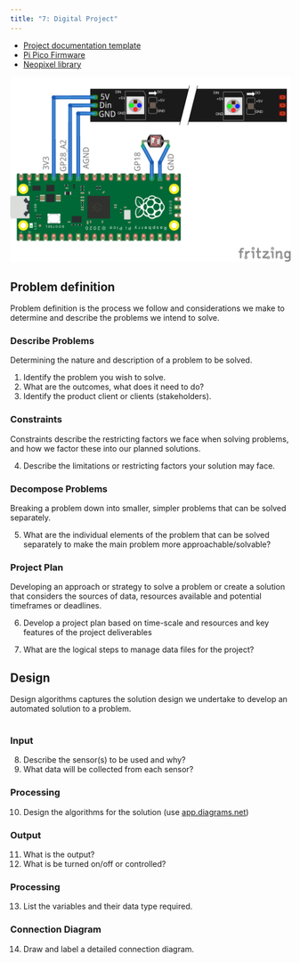 ```yaml
---
title: "7: Digital Project"
---
```


- [Project documentation template](7digitalProject.pptx)
- [Pi Pico Firmware](https://downloads.circuitpython.org/bin/raspberry_pi_pico/en_US/adafruit-circuitpython-raspberry_pi_pico-en_US-8.0.5.uf2)
- [Neopixel library](neopixel.mpy)

![Pico Layout](picoLayout.png)

## Problem definition 
Problem definition is the process we follow and considerations we make to determine and describe the problems we intend to solve.

### Describe Problems
Determining the nature and description of a 
problem to be solved. 

1. Identify the problem you wish to 
solve.  
2. What are the outcomes, what does it 
need to do? 
3. Identify the product client or clients (stakeholders). 
 
### Constraints
Constraints describe the restricting factors we face 
when solving problems, and how we factor these 
into our planned solutions. 

4. Describe the limitations or restricting 
factors your solution may face. 
 
### Decompose Problems
Breaking a problem down into smaller, simpler 
problems that can be solved separately.

5. What are the individual elements of 
the problem that can be solved 
separately to make the main problem 
more approachable/solvable?
 
### Project Plan
Developing an approach or strategy to solve a 
problem or create a solution that considers the 
sources of data, resources available and potential 
timeframes or deadlines. 

6. Develop a project plan based on 
time-scale and resources and key features of the 
project deliverables 
 
7. What are the logical steps to manage data files for 
the project? 

## Design 
Design algorithms captures the solution design we undertake to develop an automated solution to a problem.

<div class="mxgraph" style="max-width:100%;border:1px solid transparent;" data-mxgraph="{&quot;highlight&quot;:&quot;#0000ff&quot;,&quot;nav&quot;:true,&quot;resize&quot;:true,&quot;toolbar&quot;:&quot;zoom layers tags lightbox&quot;,&quot;edit&quot;:&quot;_blank&quot;,&quot;xml&quot;:&quot;&lt;mxfile host=\&quot;app.diagrams.net\&quot; modified=\&quot;2023-05-29T01:03:20.859Z\&quot; agent=\&quot;Mozilla/5.0 (Macintosh; Intel Mac OS X 10_15_7) AppleWebKit/605.1.15 (KHTML, like Gecko) Version/16.3 Safari/605.1.15\&quot; etag=\&quot;Ae5Cp8alQ_Nl-69zvpD8\&quot; version=\&quot;21.3.5\&quot;&gt;\n  &lt;diagram name=\&quot;Page-1\&quot; id=\&quot;theeIvWoAOZUXY_2hO-K\&quot;&gt;\n    &lt;mxGraphModel dx=\&quot;474\&quot; dy=\&quot;802\&quot; grid=\&quot;1\&quot; gridSize=\&quot;10\&quot; guides=\&quot;1\&quot; tooltips=\&quot;1\&quot; connect=\&quot;1\&quot; arrows=\&quot;1\&quot; fold=\&quot;1\&quot; page=\&quot;1\&quot; pageScale=\&quot;1\&quot; pageWidth=\&quot;827\&quot; pageHeight=\&quot;1169\&quot; math=\&quot;0\&quot; shadow=\&quot;0\&quot;&gt;\n      &lt;root&gt;\n        &lt;mxCell id=\&quot;0\&quot; /&gt;\n        &lt;mxCell id=\&quot;1\&quot; parent=\&quot;0\&quot; /&gt;\n        &lt;mxCell id=\&quot;BtPJ0RQ9yB9yxvm4DMkY-9\&quot; style=\&quot;edgeStyle=orthogonalEdgeStyle;rounded=0;orthogonalLoop=1;jettySize=auto;html=1;entryX=0;entryY=0.5;entryDx=0;entryDy=0;\&quot; edge=\&quot;1\&quot; parent=\&quot;1\&quot; source=\&quot;BtPJ0RQ9yB9yxvm4DMkY-2\&quot; target=\&quot;BtPJ0RQ9yB9yxvm4DMkY-3\&quot;&gt;\n          &lt;mxGeometry relative=\&quot;1\&quot; as=\&quot;geometry\&quot; /&gt;\n        &lt;/mxCell&gt;\n        &lt;mxCell id=\&quot;BtPJ0RQ9yB9yxvm4DMkY-2\&quot; value=\&quot;Input\&quot; style=\&quot;rounded=0;whiteSpace=wrap;html=1;fontFamily=Atkinson Hyperlegible;fontSource=https%3A%2F%2Ffonts.googleapis.com%2Fcss%3Ffamily%3DAtkinson%2BHyperlegible;fontStyle=0;fontSize=14;\&quot; vertex=\&quot;1\&quot; parent=\&quot;1\&quot;&gt;\n          &lt;mxGeometry x=\&quot;80\&quot; y=\&quot;280\&quot; width=\&quot;80\&quot; height=\&quot;40\&quot; as=\&quot;geometry\&quot; /&gt;\n        &lt;/mxCell&gt;\n        &lt;mxCell id=\&quot;BtPJ0RQ9yB9yxvm4DMkY-10\&quot; style=\&quot;edgeStyle=orthogonalEdgeStyle;rounded=0;orthogonalLoop=1;jettySize=auto;html=1;entryX=0;entryY=0.5;entryDx=0;entryDy=0;\&quot; edge=\&quot;1\&quot; parent=\&quot;1\&quot; source=\&quot;BtPJ0RQ9yB9yxvm4DMkY-3\&quot; target=\&quot;BtPJ0RQ9yB9yxvm4DMkY-4\&quot;&gt;\n          &lt;mxGeometry relative=\&quot;1\&quot; as=\&quot;geometry\&quot; /&gt;\n        &lt;/mxCell&gt;\n        &lt;mxCell id=\&quot;BtPJ0RQ9yB9yxvm4DMkY-3\&quot; value=\&quot;Processing\&quot; style=\&quot;rounded=0;whiteSpace=wrap;html=1;fontFamily=Atkinson Hyperlegible;fontSource=https%3A%2F%2Ffonts.googleapis.com%2Fcss%3Ffamily%3DAtkinson%2BHyperlegible;fontStyle=0;fontSize=14;\&quot; vertex=\&quot;1\&quot; parent=\&quot;1\&quot;&gt;\n          &lt;mxGeometry x=\&quot;200\&quot; y=\&quot;280\&quot; width=\&quot;80\&quot; height=\&quot;40\&quot; as=\&quot;geometry\&quot; /&gt;\n        &lt;/mxCell&gt;\n        &lt;mxCell id=\&quot;BtPJ0RQ9yB9yxvm4DMkY-4\&quot; value=\&quot;Output\&quot; style=\&quot;rounded=0;whiteSpace=wrap;html=1;fontFamily=Atkinson Hyperlegible;fontSource=https%3A%2F%2Ffonts.googleapis.com%2Fcss%3Ffamily%3DAtkinson%2BHyperlegible;fontStyle=0;fontSize=14;\&quot; vertex=\&quot;1\&quot; parent=\&quot;1\&quot;&gt;\n          &lt;mxGeometry x=\&quot;320\&quot; y=\&quot;280\&quot; width=\&quot;80\&quot; height=\&quot;40\&quot; as=\&quot;geometry\&quot; /&gt;\n        &lt;/mxCell&gt;\n        &lt;mxCell id=\&quot;BtPJ0RQ9yB9yxvm4DMkY-5\&quot; value=\&quot;&amp;lt;p&amp;gt;Sensors&amp;lt;br&amp;gt;&amp;lt;/p&amp;gt;\&quot; style=\&quot;text;html=1;strokeColor=none;fillColor=none;spacing=5;spacingTop=-20;whiteSpace=wrap;overflow=hidden;rounded=0;fontFamily=Atkinson Hyperlegible;fontSource=https%3A%2F%2Ffonts.googleapis.com%2Fcss%3Ffamily%3DAtkinson%2BHyperlegible;\&quot; vertex=\&quot;1\&quot; parent=\&quot;1\&quot;&gt;\n          &lt;mxGeometry x=\&quot;80\&quot; y=\&quot;330\&quot; width=\&quot;80\&quot; height=\&quot;30\&quot; as=\&quot;geometry\&quot; /&gt;\n        &lt;/mxCell&gt;\n        &lt;mxCell id=\&quot;BtPJ0RQ9yB9yxvm4DMkY-7\&quot; value=\&quot;&amp;lt;p&amp;gt;Algorithms&amp;lt;/p&amp;gt;&amp;lt;p&amp;gt;Code&amp;lt;/p&amp;gt;\&quot; style=\&quot;text;html=1;strokeColor=none;fillColor=none;spacing=5;spacingTop=-20;whiteSpace=wrap;overflow=hidden;rounded=0;fontFamily=Atkinson Hyperlegible;fontSource=https%3A%2F%2Ffonts.googleapis.com%2Fcss%3Ffamily%3DAtkinson%2BHyperlegible;\&quot; vertex=\&quot;1\&quot; parent=\&quot;1\&quot;&gt;\n          &lt;mxGeometry x=\&quot;200\&quot; y=\&quot;330\&quot; width=\&quot;80\&quot; height=\&quot;50\&quot; as=\&quot;geometry\&quot; /&gt;\n        &lt;/mxCell&gt;\n        &lt;mxCell id=\&quot;BtPJ0RQ9yB9yxvm4DMkY-8\&quot; value=\&quot;&amp;lt;p&amp;gt;?&amp;lt;/p&amp;gt;\&quot; style=\&quot;text;html=1;strokeColor=none;fillColor=none;spacing=5;spacingTop=-20;whiteSpace=wrap;overflow=hidden;rounded=0;fontFamily=Atkinson Hyperlegible;fontSource=https%3A%2F%2Ffonts.googleapis.com%2Fcss%3Ffamily%3DAtkinson%2BHyperlegible;\&quot; vertex=\&quot;1\&quot; parent=\&quot;1\&quot;&gt;\n          &lt;mxGeometry x=\&quot;320\&quot; y=\&quot;330\&quot; width=\&quot;80\&quot; height=\&quot;50\&quot; as=\&quot;geometry\&quot; /&gt;\n        &lt;/mxCell&gt;\n      &lt;/root&gt;\n    &lt;/mxGraphModel&gt;\n  &lt;/diagram&gt;\n&lt;/mxfile&gt;\n&quot;}"></div>
<script type="text/javascript" src="https://viewer.diagrams.net/js/viewer-static.min.js"></script>

### Input
8. Describe the sensor(s) to be used and why? 
9. What data will be collected from each sensor?

### Processing
10. Design the algorithms for the solution (use [app.diagrams.net](https://app.diagrams.net))
 
### Output
11. What is the output? 
12. What is be turned on/off or controlled?

### Processing
13. List the variables and their data type required. 

### Connection Diagram
14. Draw and label a detailed connection diagram. 
 
